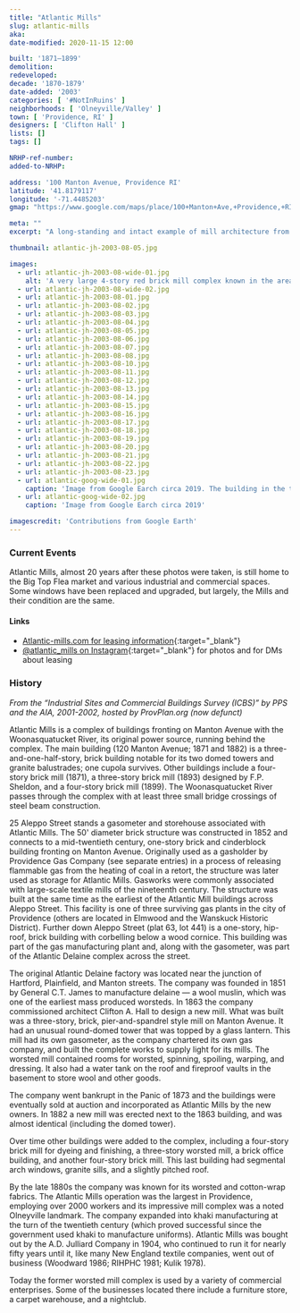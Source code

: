 ```yaml
---
title: "Atlantic Mills"
slug: atlantic-mills
aka: 
date-modified: 2020-11-15 12:00

built: '1871–1899'
demolition:
redeveloped:
decade: '1870-1879'
date-added: '2003'
categories: [ '#NotInRuins' ]
neighborhoods: [ 'Olneyville/Valley' ]
town: [ 'Providence, RI' ]
designers: [ 'Clifton Hall' ]
lists: []
tags: []

NRHP-ref-number:
added-to-NRHP:

address: '100 Manton Avenue, Providence RI'
latitude: '41.8179117'
longitude: '-71.4485203'
gmap: "https://www.google.com/maps/place/100+Manton+Ave,+Providence,+RI+02909/@41.8179117,-71.4485203,17z/data=!3m1!4b1!4m5!3m4!1s0x89e445910ab25a59:0x5b2179ae65de616c!8m2!3d41.8179117!4d-71.4463316"

meta: ""
excerpt: "A long-standing and intact example of mill architecture from the late 1800s, available as studio and commercial space"

thumbnail: atlantic-jh-2003-08-05.jpg

images:
  - url: atlantic-jh-2003-08-wide-01.jpg
    alt: 'A very large 4-story red brick mill complex known in the area for its sintinct twin circular stair towers topped with onion domes painted with red and white vertical stripes'
  - url: atlantic-jh-2003-08-wide-02.jpg
  - url: atlantic-jh-2003-08-01.jpg
  - url: atlantic-jh-2003-08-02.jpg
  - url: atlantic-jh-2003-08-03.jpg
  - url: atlantic-jh-2003-08-04.jpg
  - url: atlantic-jh-2003-08-05.jpg
  - url: atlantic-jh-2003-08-06.jpg
  - url: atlantic-jh-2003-08-07.jpg
  - url: atlantic-jh-2003-08-08.jpg
  - url: atlantic-jh-2003-08-10.jpg
  - url: atlantic-jh-2003-08-11.jpg
  - url: atlantic-jh-2003-08-12.jpg
  - url: atlantic-jh-2003-08-13.jpg
  - url: atlantic-jh-2003-08-14.jpg
  - url: atlantic-jh-2003-08-15.jpg
  - url: atlantic-jh-2003-08-16.jpg
  - url: atlantic-jh-2003-08-17.jpg
  - url: atlantic-jh-2003-08-18.jpg
  - url: atlantic-jh-2003-08-19.jpg
  - url: atlantic-jh-2003-08-20.jpg
  - url: atlantic-jh-2003-08-21.jpg
  - url: atlantic-jh-2003-08-22.jpg
  - url: atlantic-jh-2003-08-23.jpg
  - url: atlantic-goog-wide-01.jpg
    caption: 'Image from Google Earch circa 2019. The building in the top left fronting Hartford Avenue is independent of the mills.'
  - url: atlantic-goog-wide-02.jpg
    caption: 'Image from Google Earch circa 2019'

imagescredit: 'Contributions from Google Earth'
---
```


### Current Events

Atlantic Mills, almost 20 years after these photos were taken, is still home to the Big Top Flea market and various industrial and commercial spaces. Some windows have been replaced and upgraded, but largely, the Mills and their condition are the same. 

#### Links

+ [Atlantic-mills.com for leasing information](//www.atlantic-mills.com){:target="_blank"}
+ [@atlantic_mills on Instagram](//www.instagram.com/atlantic_mills/){:target="_blank"} for photos and for DMs about leasing


### History

_From the “Industrial Sites and Commercial Buildings Survey (ICBS)” by PPS and the AIA, 2001-2002, hosted by ProvPlan.org (now defunct)_

Atlantic Mills is a complex of buildings fronting on Manton Avenue with the Woonasquatucket River, its original power source, running behind the complex. The main building (120 Manton Avenue; 1871 and 1882) is a three-and-one-half-story, brick building notable for its two domed towers and granite balustrades; one cupola survives. Other buildings include a four-story brick mill (1871), a three-story brick mill (1893) designed by F.P. Sheldon, and a four-story brick mill (1899). The Woonasquatucket River passes through the complex with at least three small bridge crossings of steel beam construction.

25 Aleppo Street stands a gasometer and storehouse associated with Atlantic Mills. The 50' diameter brick structure was constructed in 1852 and connects to a mid-twentieth century, one-story brick and cinderblock building fronting on Manton Avenue. Originally used as a gasholder by Providence Gas Company (see separate entries) in a process of releasing flammable gas from the heating of coal in a retort, the structure was later used as storage for Atlantic Mills. Gasworks were commonly associated with large-scale textile mills of the nineteenth century. The structure was built at the same time as the earliest of the Atlantic Mill buildings across Aleppo Street. This facility is one of three surviving gas plants in the city of Providence (others are located in Elmwood and the Wanskuck Historic District). Further down Aleppo Street (plat 63, lot 441) is a one-story, hip-roof, brick building with corbelling below a wood cornice. This building was part of the gas manufacturing plant and, along with the gasometer, was part of the Atlantic Delaine complex across the street.

The original Atlantic Delaine factory was located near the junction of Hartford, Plainfield, and Manton streets. The company was founded in 1851 by General C.T. James to manufacture delaine — a wool muslin, which was one of the earliest mass produced worsteds. In 1863 the company commissioned architect Clifton A. Hall to design a new mill. What was built was a three-story, brick, pier-and-spandrel style mill on Manton Avenue. It had an unusual round-domed tower that was topped by a glass lantern. This mill had its own gasometer, as the company chartered its own gas company, and built the complete works to supply light for its mills. The worsted mill contained rooms for worsted, spinning, spoiling, warping, and dressing. It also had a water tank on the roof and fireproof vaults in the basement to store wool and other goods.

The company went bankrupt in the Panic of 1873 and the buildings were eventually sold at auction and incorporated as Atlantic Mills by the new owners. In 1882 a new mill was erected next to the 1863 building, and was almost identical (including the domed tower).

Over time other buildings were added to the complex, including a four-story brick mill for dyeing and finishing, a three-story worsted mill, a brick office building, and another four-story brick mill. This last building had segmental arch windows, granite sills, and a slightly pitched roof.

By the late 1880s the company was known for its worsted and cotton-wrap fabrics. The Atlantic Mills operation was the largest in Providence, employing over 2000 workers and its impressive mill complex was a noted Olneyville landmark. The company expanded into khaki manufacturing at the turn of the twentieth century (which proved successful since the government used khaki to manufacture uniforms). Atlantic Mills was bought out by the A.D. Julliard Company in 1904, who continued to run it for nearly fifty years until it, like many New England textile companies, went out of business (Woodward 1986; RIHPHC 1981; Kulik 1978).

Today the former worsted mill complex is used by a variety of commercial enterprises. Some of the businesses located there include a furniture store, a carpet warehouse, and a nightclub.
